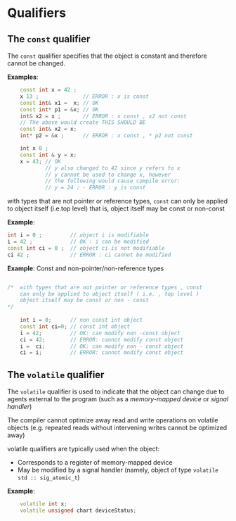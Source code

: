 # Qualifiers

## The `const` qualifier

The `const` qualifier specifies that the object is constant and therefore cannot be changed.

**Examples**:

```c++
    const int x = 42 ; 
    x 13 ;              // ERROR : x is const 
    const int& x1 =  x; // OK 
    const int* p1 = &x; // OK 
    int& x2 = x ;       // ERROR : x const , x2 not const 
    // The above would create THIS SHOULD BE 
    const int& x2 = x; 
    int* p2 = &x ;      // ERROR : x const , * p2 not const 
```

```c++
    int x 0 ; 
    const int & y = x;
    x = 42; // OK 
            // y also changed to 42 since y refers to x 
            // y cannot be used to change x, however 
            // the following would cause compile error:
            // y = 24 ; - ERROR : y is const
```

with types that are not pointer or reference types, `const` can only be applied to object itself (i.e.top level)
that is, object itself may be const or non-const

**Example**:

```c++
int i = 0 ;         // object i is modifiable 
i = 42 ;            // OK : i can be modified 
const int ci = 0 ;  // object ci is not modifiable 
ci 42 ;             // ERROR : ci cannot be modified
```

**Example**: Const and non-pointer/non-reference types

```c++

/*  with types that are not pointer or reference types , const
    can only be applied to object itself ( i.e. , top level ) 
    object itself may be const or non - const 
*/
    
    int i = 0;      // non const int object 
    const int ci=0; // const int object 
    i = 42;         // OK: can modify non -const object 
    ci = 42;        // ERROR: cannot modify const object 
    i =  ci;        // OK: can modify non - const object 
    ci = i;         // ERROR: cannot modify const object 
```

## The `volatile` qualifier

The `volatile` qualifier is used to indicate that the object can change due to agents external to  the program (such as a *memory-mapped device* or *signal handler*)

The compiler cannot optimize away read and write operations on volatile objects (e.g. repeated reads without intervening writes cannot be optimized away)

volatile qualifiers are typically used when the object:

* Corresponds to a register of memory-mapped device
* May be modified by a signal handler (namely, object of type `volatile std :: sig_atomic_t`)

**Example**:

```c++
    volatile int x;
    volatile unsigned chart deviceStatus;
```
